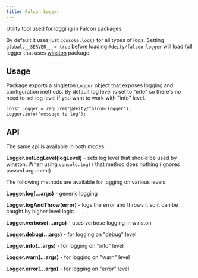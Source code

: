 ```yaml
---
title: Falcon Logger
---
```


Utility tool used for logging in Falcon packages.

By default it uses just `console.log()` for all types of logs. Setting `global.__SERVER__ = true` before loading `@deity/falcon-logger` will load full logger that uses [winston](https://github.com/winstonjs/winston) package.

## Usage
Package exports a singleton `Logger` object that exposes logging and configuration methods. By default log level is set to "info" so there's no need to set log level if you want to work with "info" level.

```
const Logger = require('@deity/falcon-logger');
Logger.info('message to log');
```

## API
The same api is available in both modes:

**Logger.setLogLevel(logLevel)** - sets log level that should be used by winston. When using `console.log()` that method does nothing (ignores passed argument)

The following methods are available for logging on various levels:

**Logger.log(...args)** - generic logging

**Logger.logAndThrow(error)** - logs the error and throws it so it can be caught by higher level logic

**Logger.verbose(...args)** - uses verbose logging in winston

**Logger.debug(...args)** - for logging on "debug" level

**Logger.info(...args)** - for logging on "info" level

**Logger.warn(...args)** - for logging on "warn" level

**Logger.error(...args)** - for logging on "error" level